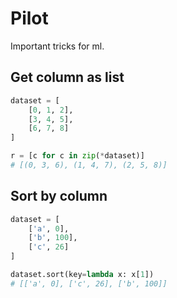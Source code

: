 # Pilot

Important tricks for ml.

## Get column as list 
```python
dataset = [
    [0, 1, 2],
    [3, 4, 5],
    [6, 7, 8]
]

r = [c for c in zip(*dataset)]
# [(0, 3, 6), (1, 4, 7), (2, 5, 8)]
```

## Sort by column
```python
dataset = [
    ['a', 0],
    ['b', 100],
    ['c', 26]
]

dataset.sort(key=lambda x: x[1])
# [['a', 0], ['c', 26], ['b', 100]]
```